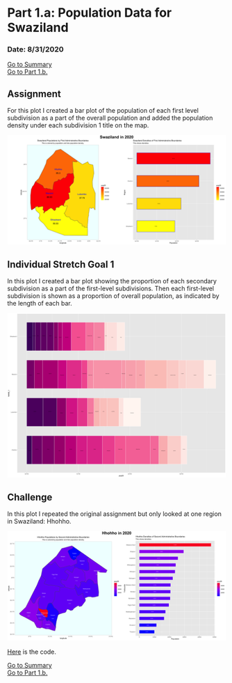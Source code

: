 # Part 1.a: Population Data for Swaziland

### Date: 8/31/2020

[Go to Summary](project1summary.md)  
[Go to Part 1.b.](project1.md)  

## Assignment
For this plot I created a bar plot of the population of each first level subdivision as a part of the overall population and added the population density under each subdivision 1 title on the map. 

![Swaziland population and bar plot](images/swazilandWithDensity.png)

## Individual Stretch Goal 1
In this plot I created a bar plot showing the proportion of each secondary subdivision as a part of the first-level subdivisions. Then each first-level subdivision is shown as a proportion of overall population, as indicated by the length of each bar.

![Bar plot secondary subdivisions](images/swz_adm2_barplot.png)

## Challenge 
In this plot I repeated the original assignment but only looked at one region in Swaziland: Hhohho.

![Hhohho population and bar plot](images/hhohhoWithDensity.png)

[Here](scripts/barGraph.R) is the code.

[Go to Summary](project1summary.md)  
[Go to Part 1.b.](project1.md)  
